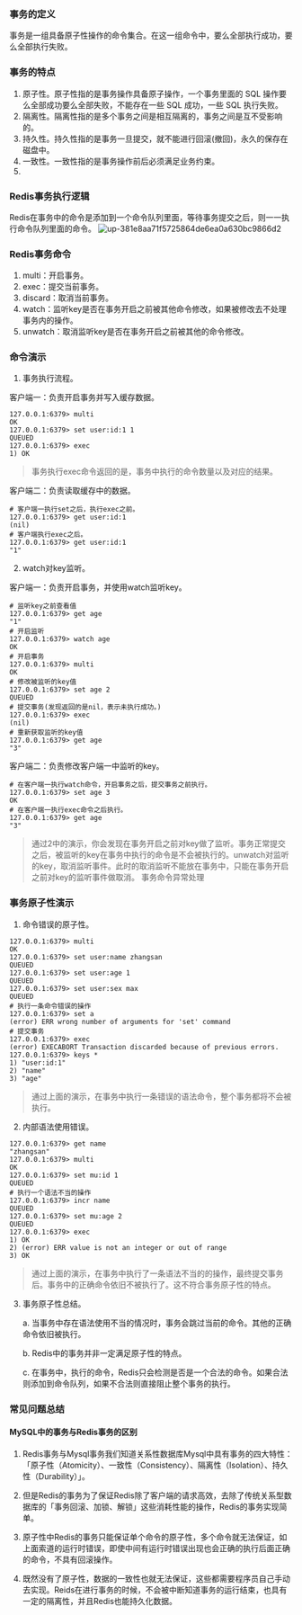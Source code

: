 ### 事务的定义

事务是一组具备原子性操作的命令集合。在这一组命令中，要么全部执行成功，要么全部执行失败。

### 事务的特点
1. 原子性。原子性指的是事务操作具备原子操作，一个事务里面的 SQL 操作要么全部成功要么全部失败，不能存在一些 SQL 成功，一些 SQL 执行失败。
2. 隔离性。隔离性指的是多个事务之间是相互隔离的，事务之间是互不受影响的。
3. 持久性。持久性指的是事务一旦提交，就不能进行回滚(撤回)，永久的保存在磁盘中。
4. 一致性。一致性指的是事务操作前后必须满足业务约束。
5. 
### Redis事务执行逻辑
Redis在事务中的命令是添加到一个命令队列里面，等待事务提交之后，则一一执行命令队列里面的命令。
![up-381e8aa71f5725864de6ea0a630bc9866d2](http://qiniucloudtest.qqdeveloper.com/mweb/up-381e8aa71f5725864de6ea0a630bc9866d2.png)
### Redis事务命令
1. multi：开启事务。
2. exec：提交当前事务。
3. discard：取消当前事务。
4. watch：监听key是否在事务开启之前被其他命令修改，如果被修改去不处理事务内的操作。
5. unwatch：取消监听key是否在事务开启之前被其他的命令修改。

### 命令演示
1. 事务执行流程。

客户端一：负责开启事务并写入缓存数据。

```redis
127.0.0.1:6379> multi
OK
127.0.0.1:6379> set user:id:1 1
QUEUED
127.0.0.1:6379> exec
1) OK
```
> 事务执行exec命令返回的是，事务中执行的命令数量以及对应的结果。

客户端二：负责读取缓存中的数据。

```redis
# 客户端一执行set之后，执行exec之前。
127.0.0.1:6379> get user:id:1
(nil)
# 客户端执行exec之后。
127.0.0.1:6379> get user:id:1
"1"
```

2. watch对key监听。

客户端一：负责开启事务，并使用watch监听key。

```redis
# 监听key之前查看值
127.0.0.1:6379> get age
"1"
# 开启监听
127.0.0.1:6379> watch age
OK
# 开启事务
127.0.0.1:6379> multi
OK
# 修改被监听的key值
127.0.0.1:6379> set age 2
QUEUED
# 提交事务(发现返回的是nil，表示未执行成功。)
127.0.0.1:6379> exec
(nil)
# 重新获取监听的key值
127.0.0.1:6379> get age
"3"
```

客户端二：负责修改客户端一中监听的key。

```redis
# 在客户端一执行watch命令，开启事务之后，提交事务之前执行。
127.0.0.1:6379> set age 3
OK
# 在客户端一执行exec命令之后执行。
127.0.0.1:6379> get age
"3"
```

> 通过2中的演示，你会发现在事务开启之前对key做了监听。事务正常提交之后，被监听的key在事务中执行的命令是不会被执行的。unwatch对监听的key，取消监听事件。此时的取消监听不能放在事务中，只能在事务开启之前对key的监听事件做取消。 事务命令异常处理

###   事务原子性演示

1. 命令错误的原子性。

```redis
127.0.0.1:6379> multi
OK
127.0.0.1:6379> set user:name zhangsan
QUEUED
127.0.0.1:6379> set user:age 1
QUEUED
127.0.0.1:6379> set user:sex max
QUEUED
# 执行一条命令错误的操作
127.0.0.1:6379> set a
(error) ERR wrong number of arguments for 'set' command
# 提交事务
127.0.0.1:6379> exec
(error) EXECABORT Transaction discarded because of previous errors.
127.0.0.1:6379> keys *
1) "user:id:1"
2) "name"
3) "age"
```

> 通过上面的演示，在事务中执行一条错误的语法命令，整个事务都将不会被执行。

2. 内部语法使用错误。

```redis
127.0.0.1:6379> get name
"zhangsan"
127.0.0.1:6379> multi
OK
127.0.0.1:6379> set mu:id 1
QUEUED
# 执行一个语法不当的操作
127.0.0.1:6379> incr name
QUEUED
127.0.0.1:6379> set mu:age 2
QUEUED
127.0.0.1:6379> exec
1) OK
2) (error) ERR value is not an integer or out of range
3) OK
```

> 通过上面的演示，在事务中执行了一条语法不当的的操作，最终提交事务后。事务中的正确命令依旧不被执行了。这不符合事务原子性的特点。

3. 事务原子性总结。

   a. 当事务中存在语法使用不当的情况时，事务会跳过当前的命令。其他的正确命令依旧被执行。

   b. Redis中的事务并非一定满足原子性的特点。

   c. 在事务中，执行的命令，Redis只会检测是否是一个合法的命令。如果合法则添加到命令队列，如果不合法则直接阻止整个事务的执行。
   
### 常见问题总结

#### MySQL中的事务与Redis事务的区别

1. Redis事务与Mysql事务我们知道关系性数据库Mysql中具有事务的四大特性：「原子性（Atomicity）、一致性（Consistency）、隔离性（Isolation）、持久性（Durability）」。

2. 但是Redis的事务为了保证Redis除了客户端的请求高效，去除了传统关系型数据库的「事务回滚、加锁、解锁」这些消耗性能的操作，Redis的事务实现简单。

3. 原子性中Redis的事务只能保证单个命令的原子性，多个命令就无法保证，如上面索道的运行时错误，即使中间有运行时错误出现也会正确的执行后面正确的命令，不具有回滚操作。

4. 既然没有了原子性，数据的一致性也就无法保证，这些都需要程序员自己手动去实现。Reids在进行事务的时候，不会被中断知道事务的运行结束，也具有一定的隔离性，并且Redis也能持久化数据。